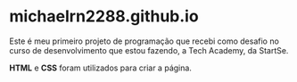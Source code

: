 # michaelrn2288.github.io

<p>Este é meu primeiro projeto de programação que recebi como desafio no curso de desenvolvimento que estou fazendo, a Tech Academy, da StartSe.</p>
<p><strong>HTML</strong> e <strong>CSS</strong> foram utilizados para criar a página.</p>
